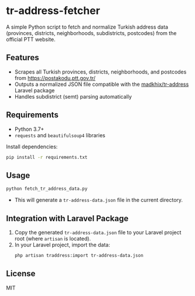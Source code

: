 # tr-address-fetcher

A simple Python script to fetch and normalize Turkish address data (provinces, districts, neighborhoods, subdistricts, postcodes) from the official PTT website.

## Features

- Scrapes all Turkish provinces, districts, neighborhoods, and postcodes from https://postakodu.ptt.gov.tr/
- Outputs a normalized JSON file compatible with the [madkhix/tr-address](https://github.com/madkhix/tr-address) Laravel package
- Handles subdistrict (semt) parsing automatically

## Requirements

- Python 3.7+
- `requests` and `beautifulsoup4` libraries

Install dependencies:
```bash
pip install -r requirements.txt
```

## Usage

```bash
python fetch_tr_address_data.py
```

- This will generate a `tr-address-data.json` file in the current directory.

## Integration with Laravel Package

1. Copy the generated `tr-address-data.json` file to your Laravel project root (where `artisan` is located).
2. In your Laravel project, import the data:
   ```bash
   php artisan traddress:import tr-address-data.json
   ```

## License

MIT

